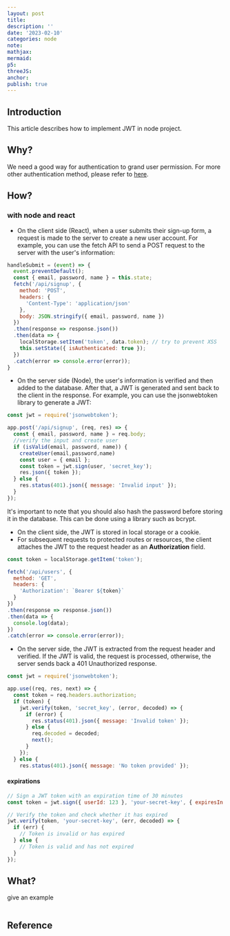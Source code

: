 ```yaml
---
layout: post
title:
description: ''
date: '2023-02-10'
categories: node
note:
mathjax:
mermaid:
p5:
threeJS:
anchor:
publish: true
---
```


## Introduction

This article describes how to implement JWT in node project.

## Why?

We need a good way for authentication to grand user permission. For more other authentication method, please refer to [here]({{site.baseurl}}/api/2022/08/17/authentication.html).

## How?

### with node and react

* On the client side (React), when a user submits their sign-up form, a request is made to the server to create a new user account. For example, you can use the fetch API to send a POST request to the server with the user's information:

```javascript
handleSubmit = (event) => {
  event.preventDefault();
  const { email, password, name } = this.state;
  fetch('/api/signup', {
    method: 'POST',
    headers: {
      'Content-Type': 'application/json'
    },
    body: JSON.stringify({ email, password, name })
  })
  .then(response => response.json())
  .then(data => {
    localStorage.setItem('token', data.token); // try to prevent XSS
    this.setState({ isAuthenticated: true });
  })
  .catch(error => console.error(error));
}
```

* On the server side (Node), the user's information is verified and then added to the database. After that, a JWT is generated and sent back to the client in the response. For example, you can use the jsonwebtoken library to generate a JWT:

```javascript
const jwt = require('jsonwebtoken');

app.post('/api/signup', (req, res) => {
  const { email, password, name } = req.body;
  //verify the input and create user
  if (isValid(email, password, name)) {
    createUser(email,password,name)
    const user = { email };
    const token = jwt.sign(user, 'secret_key');
    res.json({ token });
  } else {
    res.status(401).json({ message: 'Invalid input' });
  }
});
```

It's important to note that you should also hash the password before storing it in the database. This can be done using a library such as bcrypt.

* On the client side, the JWT is stored in local storage or a cookie.
* For subsequent requests to protected routes or resources, the client attaches the JWT to the request header as an **Authorization** field.

```javascript
const token = localStorage.getItem('token');

fetch('/api/users', {
  method: 'GET',
  headers: {
    'Authorization': `Bearer ${token}`
  }
})
.then(response => response.json())
.then(data => {
  console.log(data);
})
.catch(error => console.error(error));
```

* On the server side, the JWT is extracted from the request header and verified. If the JWT is valid, the request is processed, otherwise, the server sends back a 401 Unauthorized response.

```javascript
const jwt = require('jsonwebtoken');

app.use((req, res, next) => {
  const token = req.headers.authorization;
  if (token) {
    jwt.verify(token, 'secret_key', (error, decoded) => {
      if (error) {
        res.status(401).json({ message: 'Invalid token' });
      } else {
        req.decoded = decoded;
        next();
      }
    });
  } else {
    res.status(401).json({ message: 'No token provided' });
```

#### expirations

```javascript
// Sign a JWT token with an expiration time of 30 minutes
const token = jwt.sign({ userId: 123 }, 'your-secret-key', { expiresIn: '30m' });

// Verify the token and check whether it has expired
jwt.verify(token, 'your-secret-key', (err, decoded) => {
  if (err) {
    // Token is invalid or has expired
  } else {
    // Token is valid and has not expired
  }
});
```

## What?

give an example

<img src="{{site.baseurl}}/assets/img/xxx.png" alt="">

## Reference
